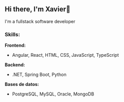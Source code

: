 ## Hi there, I'm Xavier👋

I'm a fullstack software developer 

### Skills:

**Frontend:**
- Angular, React, HTML, CSS, JavaScript, TypeScript

**Backend:**
- .NET, Spring Boot, Python

**Bases de datos:**
- PostgreSQL, MySQL, Oracle, MongoDB

<!--
**xavier-2402/xavier-2402** is a ✨ _special_ ✨ repository because its `README.md` (this file) appears on your GitHub profile.

Here are some ideas to get you started:

- 🔭 I’m currently working on ...
- 🌱 I’m currently learning ...
- 👯 I’m looking to collaborate on ...
- 🤔 I’m looking for help with ...
- 💬 Ask me about ...
- 📫 How to reach me: ...
- 😄 Pronouns: ...
- ⚡ Fun fact: ...
-->
